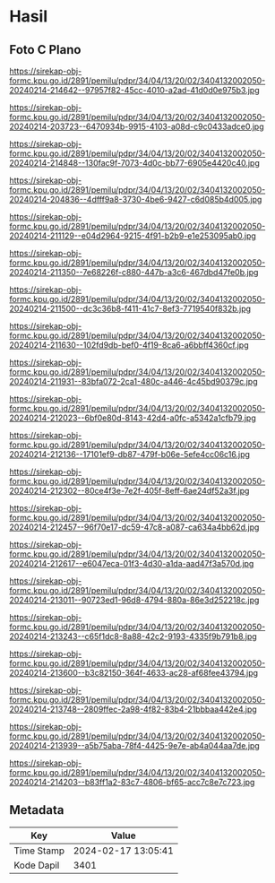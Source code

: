 # Hasil

## Foto C Plano

https://sirekap-obj-formc.kpu.go.id/2891/pemilu/pdpr/34/04/13/20/02/3404132002050-20240214-214642--97957f82-45cc-4010-a2ad-41d0d0e975b3.jpg

https://sirekap-obj-formc.kpu.go.id/2891/pemilu/pdpr/34/04/13/20/02/3404132002050-20240214-203723--6470934b-9915-4103-a08d-c9c0433adce0.jpg

https://sirekap-obj-formc.kpu.go.id/2891/pemilu/pdpr/34/04/13/20/02/3404132002050-20240214-214848--130fac9f-7073-4d0c-bb77-6905e4420c40.jpg

https://sirekap-obj-formc.kpu.go.id/2891/pemilu/pdpr/34/04/13/20/02/3404132002050-20240214-204836--4dfff9a8-3730-4be6-9427-c6d085b4d005.jpg

https://sirekap-obj-formc.kpu.go.id/2891/pemilu/pdpr/34/04/13/20/02/3404132002050-20240214-211129--e04d2964-9215-4f91-b2b9-e1e253095ab0.jpg

https://sirekap-obj-formc.kpu.go.id/2891/pemilu/pdpr/34/04/13/20/02/3404132002050-20240214-211350--7e68226f-c880-447b-a3c6-467dbd47fe0b.jpg

https://sirekap-obj-formc.kpu.go.id/2891/pemilu/pdpr/34/04/13/20/02/3404132002050-20240214-211500--dc3c36b8-f411-41c7-8ef3-7719540f832b.jpg

https://sirekap-obj-formc.kpu.go.id/2891/pemilu/pdpr/34/04/13/20/02/3404132002050-20240214-211630--102fd9db-bef0-4f19-8ca6-a6bbff4360cf.jpg

https://sirekap-obj-formc.kpu.go.id/2891/pemilu/pdpr/34/04/13/20/02/3404132002050-20240214-211931--83bfa072-2ca1-480c-a446-4c45bd90379c.jpg

https://sirekap-obj-formc.kpu.go.id/2891/pemilu/pdpr/34/04/13/20/02/3404132002050-20240214-212023--6bf0e80d-8143-42d4-a0fc-a5342a1cfb79.jpg

https://sirekap-obj-formc.kpu.go.id/2891/pemilu/pdpr/34/04/13/20/02/3404132002050-20240214-212136--17101ef9-db87-479f-b06e-5efe4cc06c16.jpg

https://sirekap-obj-formc.kpu.go.id/2891/pemilu/pdpr/34/04/13/20/02/3404132002050-20240214-212302--80ce4f3e-7e2f-405f-8eff-6ae24df52a3f.jpg

https://sirekap-obj-formc.kpu.go.id/2891/pemilu/pdpr/34/04/13/20/02/3404132002050-20240214-212457--96f70e17-dc59-47c8-a087-ca634a4bb62d.jpg

https://sirekap-obj-formc.kpu.go.id/2891/pemilu/pdpr/34/04/13/20/02/3404132002050-20240214-212617--e6047eca-01f3-4d30-a1da-aad47f3a570d.jpg

https://sirekap-obj-formc.kpu.go.id/2891/pemilu/pdpr/34/04/13/20/02/3404132002050-20240214-213011--90723ed1-96d8-4794-880a-86e3d252218c.jpg

https://sirekap-obj-formc.kpu.go.id/2891/pemilu/pdpr/34/04/13/20/02/3404132002050-20240214-213243--c65f1dc8-8a88-42c2-9193-4335f9b791b8.jpg

https://sirekap-obj-formc.kpu.go.id/2891/pemilu/pdpr/34/04/13/20/02/3404132002050-20240214-213600--b3c82150-364f-4633-ac28-af68fee43794.jpg

https://sirekap-obj-formc.kpu.go.id/2891/pemilu/pdpr/34/04/13/20/02/3404132002050-20240214-213748--2809ffec-2a98-4f82-83b4-21bbbaa442e4.jpg

https://sirekap-obj-formc.kpu.go.id/2891/pemilu/pdpr/34/04/13/20/02/3404132002050-20240214-213939--a5b75aba-78f4-4425-9e7e-ab4a044aa7de.jpg

https://sirekap-obj-formc.kpu.go.id/2891/pemilu/pdpr/34/04/13/20/02/3404132002050-20240214-214203--b83ff1a2-83c7-4806-bf65-acc7c8e7c723.jpg


## Metadata

| Key        | Value               |
| ---------- | ------------------- |
| Time Stamp | 2024-02-17 13:05:41 |
| Kode Dapil | 3401                |



